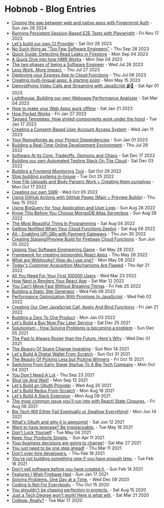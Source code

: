 # Hobnob - Blog Entries

- [Closing the gap between web and native apps with Fingerprint Auth](closing-the-gap-between-web-and-native-apps-with-webauthn.md)  -  Sun Jan 28 2024
- [Running Persistent Session-Based E2E Tests with Playwright](running-persistent-session-based-tests-with-playwright.md) - Fri Nov 17 2023
- [Let's build our own CI Provider](lets-build-our-own-ci-provider.md) - Sat Oct 28 2023
- [No Such thing as "Too Few Software Engineers"](no-such-thing-as-too-few-software-engineers.md) - Thu Sep 28 2023
- [Quick Guide: Detecting Read Leaks in Firestore](detecting-read-leaks-in-firestore.md) - Mon Sep 04 2023
- [A Quick Dive into how HMR Works](quick-dive-into-how-hmr-works.md) - Mon Sep 04 2023
- [The two phases of being a Software Engineer](the-two-phases-of-being-a-software-engineer.md) - Wed Jul 26 2023
- [Less Work. More Impact.](less-work-more-impact.md) - Thu Jul 27 2023
- [Deploying your Express App to Cloud Functions](deploying-your-express-app-to-cloud-functions.md) - Thu Jul 06 2023
- [Creating multi-lingual apps: A starting point](creating-multi-lingual-apps.md) - Mon May 15 2023
- [Demystifying Video Calls and Streaming with JavaScript 📹🎤](demystifying-video-calls-and-streaming-with-javascript.md) - Sat Apr 01 2023
- [Lighthouse: Building our own Webpage Performance Analyzer](building-lighthouse-ourselves.md) - Sat Mar 04 2023
- [How to make your Web Apps work offline](how-to-make-your-web-apps-work-offline.md) - Sat Jan 21 2023
- [How Pocket Works](how-pocket-works.md) - Fri Jan 27 2023
- [Tagged Templates: How styled-components work under the hood](tagged-templates-how-styled-components-work.md) - Tue Jan 17 2023
- [Creating a Consent-Based User Account Access System](creating-a-consent-based-temp-access-system-for-end-user-support.md) - Wed Jan 11 2023
- [Your Repositories as your Project Dependencies](your-repositories-as-your-project-dependencies.md) - Sun Jan 01 2023
- [Building a Real-Time Online Development Environment](building-a-real-time-dev-environment-like-codesandbox.md) - Thu Jul 28 2022
- [Software At Its Core: Tradeoffs, Opinions and Chaos](software-at-its-core.md) - Sat Dec 17 2022
- [Building our own Automated Testing Stack On The Cloud](building-our-own-automated-testing-stack-on-the-cloud.md) - Sat Dec 03 2022
- [Building a Frontend Monitoring Tool](building-a-frontend-monitoring-tool.md) - Sat Oct 29 2022
- [Stop building systems in-house](the-problems-with-building-services-in-house.md) - Tue Oct 25 2022
- [How File Uploads and Body Parsers Work + Creating them ourselves](how-file-uploads-and-body-parsers-work.md) - Mon Oct 17 2022
- [Creating our own SWR](creating-our-own-swr.md) - Wed Oct 05 2022
- [Using GitHub Actions with GitHub Pages (Main + Preview Builds)](using-github-actions-with-github-pages-to-publish-preview-builds.md) - Thu Sep 15 2022
- [Using BigQuery for Your Application and User Logs](using-bigquery-for-your-application-user-logs.md) - Sun Aug 28 2022
- [Know This Before You Choose MongoDB Atlas Serverless](know-this-before-you-choose-mongodb-atlas-serverless.md) - Sun Aug 28 2022
- [The Most Beautiful Thing In Programming](the-most-beautiful-thing-in-programming) - Sat Aug 04 2022
- [Getting Notified When Your Cloud Functions Deploy](getting-notified-when-your-cloud-functions-deploy) - Sat Aug 06 2022
- [Alt - Enabling UPI QRs with Payment Gateways](alt-enabling-upi-qrs-to-pay-via-any-payment-method) - Thu Jun 30 2022
- [Creating Staging/Preview Build for Firebase Cloud Functions](creating-staging-or-preview-builds-for-firebase-cloud-functions) - Sun Jun 05 2022
- [Upping Your Software Engineering Game](upping-your-software-engineering-game) - Sat May 28 2022
- [Framework for creating Isomorphic React Apps](framework-for-creating-isomorphic-react-apps) - Thu May 26 2022
- [What are Webhooks? How do I use one?](what-are-webhooks-and-how-do-i-use-one) - Mon May 09 2022
- [Today's Customer Acquisition Mechanisms Are Flawed](todays-customer-acquisition-mechanisms-are-flawed) - Thu Apr 21 2022
- [All You Need For Your First 100000 Users](all-you-need-for-your-first-hundred-thousand-users) - Wed Mar 23 2022
- [How Next.js Renders Your React App](how-nextjs-renders-your-react-app) - Sat Mar 12 2022
- [You Can't Move Fast Without Breaking Things](you-cant-move-fast-without-breaking-things) - Fri Feb 25 2022
- [Building a Static Site Generator](building-a-static-site-generator) - Wed Feb 08 2022
- [Performance Optimization With Promises In JavaScript](performance-optimization-with-promises-in-javascript) - Wed Feb 02 2022
- [Creating Our Own JavaScript Call, Apply And Bind Functions](creating-our-own-javascript-call-apply-bind-functions) - Fri Jan 21 2022
- [Building a Zero To One Product](building-a-zero-to-one-product) - Mon Jan 03 2022
- [Let's Build a Buy Now Pay Later Service](lets-build-a-buy-now-pay-later-service.md) - Sat Dec 25 2021
- [Solutionism - How Solving Problems is becoming a problem](solutionism-how-solving-problems-that-dont-exist-is-becoming-a-problem.md) - Sun Dec 05 2021
- [The Past Is Always Rosier than the Future. Here's Why](the-past-is-always-rosier-than-the-future-here-is-why.md) - Wed Dec 01 2021
- [The Beauty Of Spare Change Investing](the-beauty-of-spare-change-investing.md) - Sun Nov 14 2021
- [Let's Build A Digital Wallet From Scratch](lets_build_a_digital_wallet_from_scratch.md) - Sun Oct 31 2021
- [The Beauty Of Picking Less but Picking Winners](the-beauty-of-picking-less-but-picking-winners.md) - Fri Oct 15 2021
- [Switching From Early Stage Startup To A Big Tech Company](switching-from-startup-to-big-tech-company.md) - Mon Oct 04 2021
- [You Don't Need A Lot](you-dont-need-a-lot.md) - Thu Sep 23 2021
- [Shut Up And Wait!](shut_up_and_wait.md) - Mon Sep 13 2021
- [Let's Build an OAuth Provider](lets-build-an-oauth-provider.md) - Wed Aug 25 2021
- [Let's Build Redux From Scratch](lets-create-redux-from-scratch-in-two-languages.md) - Mon Aug 16 2021
- [Let's Build A Slack Extension](lets_build_a_slack_extension.md) - Mon Aug 09 2021
- [The most common issue you'll run into with React! State Closures.](the_most_common_issue_youll_run_into_with_javascript.md) - Fri Aug 06 2021
- [Big Tech Will Either Fail Eventually or Swallow Everything!](big-tech-will-either-fail-eventually-or-swallow-everything.md) - Mon Jun 14 2021
- [What's OAuth and why it is awesome!](what-is-oauth-and-why-it-is-awesome.md) - Sat Jun 12 2021
- [Want to have leverage? Be irreplaceable.](want-to-have-leverage-be-irreplaceable.md) - Tue May 18 2021
- [Don't Lock Yourself](dont_lock_yourself.md) - Tue May 04 2021
- [Keep Your Products Simple.](keep_your_products_simple.md) - Sun Apr 11 2021
- [Your business decisions are going to change!](your_business_decisions_are_going_to_change.md) - Sat Mar 27 2021
- [You just need to be one step ahead!](you-just-have-to-be-one-step-ahead.md) - Thu Mar 11 2021
- [Don't over-hire developers.](dont-overhire-developers.md) - Thu Feb 18 2021
- [You're not building something new if you have enough time.](youre-not-building-something-new-if-you-have-enough-time.md) - Tue Feb 16 2021
- [Don't sell software before you have created it.](dont_sell_software_before_creating_it.md) - Sun Feb 14 2021
- [Features I Wish Firebase Had](features_i_wish_firebase_had.md) - Sun Jan 17 2021
- [Solving Problems. One Day at a Time.](solving-problems-one-day-at-a-time.md) - Wed Dec 09 2020
- [Coding Is Not For Everybody.](coding-is-not-for-everybody.md) - Thu Oct 15 2020
- [You shouldn't be chasing perfection in projects.](you-shouldnt-be-chasing-perfection-in-projects.md) - Sat Aug 15 2020
- [Just a Tech Degree won’t work! Here is what will.](a-tech-degree-wont-make-you-rich-here-is-what-will.md) - Sat Mar 21 2020
- [College. Really?](college-really.md) - Tue Mar 17 2020
